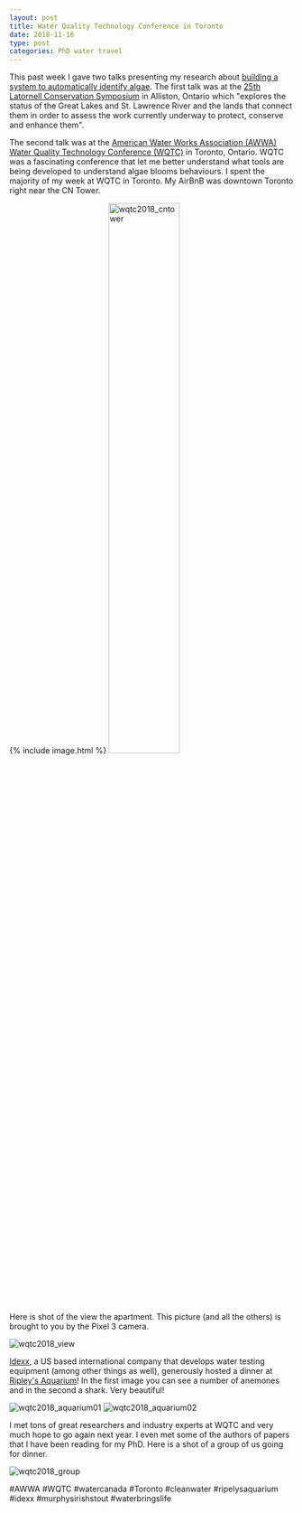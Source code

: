 ```yaml
---
layout: post
title: Water Quality Technology Conference in Toronto
date: 2018-11-16
type: post
categories: PhD water travel
---
```

This past week I gave two talks presenting my research about [building a system to automatically identify algae](http://www.jasondeglint.com/projects/).
The first talk was at the [25th Latornell Conservation Symposium](http://www.latornell.ca/) in Alliston, Ontario which "explores the status of the Great Lakes and St. Lawrence River and the lands that connect them in order to assess the work currently underway to protect, conserve and enhance them".

The second talk was at the [American Water Works Association (AWWA) Water Quality Technology Conference (WQTC)](https://www.awwa.org/conferences-education/conferences/water-quality-technology.aspx) in Toronto, Ontario. WQTC was a fascinating conference that let me better understand what tools are being developed to understand algae blooms behaviours. I spent the majority of my week at WQTC in Toronto. My AirBnB was downtown Toronto right near the CN Tower.

{% include image.html %}
<img src="{{ site.baseurl }}/assets/2018/wqtc2018_cntower.jpg" style="width: 50%; height: 50%" alt="wqtc2018_cntower" />

Here is shot of the view the apartment. This picture (and all the others) is brought to you by the Pixel 3 camera.

<img class="aligncenter size-full" alt="wqtc2018_view" src="{{ site.baseurl }}/assets/2018/wqtc2018_view.jpg"/>

[Idexx](https://ca.idexx.com/en-ca/), a US based international company that develops water testing equipment (among other things as well), generously hosted a dinner at [Ripley's Aquarium](https://www.ripleyaquariums.com/canada/)!
In the first image you can see a number of anemones and in the second a shark. Very beautiful!

<img class="aligncenter size-full" alt="wqtc2018_aquarium01" src="{{ site.baseurl }}/assets/2018/wqtc2018_aquarium01.jpg"/>

<img class="aligncenter size-full" alt="wqtc2018_aquarium02" src="{{ site.baseurl }}/assets/2018/wqtc2018_aquarium02.jpg"/>

I met tons of great researchers and industry experts at WQTC and very much hope to go again next year.
I even met some of the authors of papers that I have been reading for my PhD.
Here is a shot of a group of us going for dinner.

<img class="aligncenter size-full" alt="wqtc2018_group" src="{{ site.baseurl }}/assets/2018/wqtc2018_group.jpg"/>

#AWWA #WQTC #watercanada #Toronto #cleanwater #ripelysaquarium #idexx #murphysirishstout #waterbringslife
